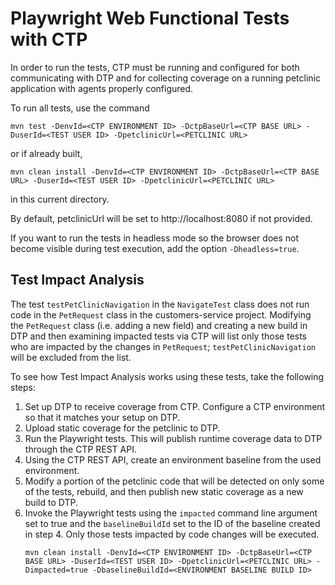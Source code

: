 # Playwright Web Functional Tests with CTP

In order to run the tests, CTP must be running and configured for both communicating with DTP and for collecting coverage on a running petclinic application with agents properly configured.

To run all tests, use the command
```
mvn test -DenvId=<CTP ENVIRONMENT ID> -DctpBaseUrl=<CTP BASE URL> -DuserId=<TEST USER ID> -DpetclinicUrl=<PETCLINIC URL>
```
or if already built,
```
mvn clean install -DenvId=<CTP ENVIRONMENT ID> -DctpBaseUrl=<CTP BASE URL> -DuserId=<TEST USER ID> -DpetclinicUrl=<PETCLINIC URL>
```
in this current directory.

By default, petclinicUrl will be set to http://localhost:8080 if not provided.

If you want to run the tests in headless mode so the browser does not become visible during test execution, add the option `-Dheadless=true`.

## Test Impact Analysis

The test `testPetClinicNavigation` in the `NavigateTest` class does not run code in the `PetRequest` class in the customers-service project. Modifying the `PetRequest` class (i.e. adding a new field) and creating a new build in DTP and then examining impacted tests via CTP will list only those tests who are impacted by the changes in `PetRequest`; `testPetClinicNavigation` will be excluded from the list. 

To see how Test Impact Analysis works using these tests, take the following steps:

1. Set up DTP to receive coverage from CTP. Configure a CTP environment so that it matches your setup on DTP.
2. Upload static coverage for the petclinic to DTP.
3. Run the Playwright tests. This will publish runtime coverage data to DTP through the CTP REST API. 
4. Using the CTP REST API, create an environment baseline from the used environment.
5. Modify a portion of the petclinic code that will be detected on only some of the tests, rebuild, and then publish new static coverage as a new build to DTP.
6. Invoke the Playwright tests using the `impacted` command line argument set to true and the `baselineBuildId` set to the ID of the baseline created in step 4. Only those tests impacted by code changes will be executed.
    ```
    mvn clean install -DenvId=<CTP ENVIRONMENT ID> -DctpBaseUrl=<CTP BASE URL> -DuserId=<TEST USER ID> -DpetclinicUrl=<PETCLINIC URL> -Dimpacted=true -DbaselineBuildId=<ENVIRONMENT BASELINE BUILD ID>
    ```